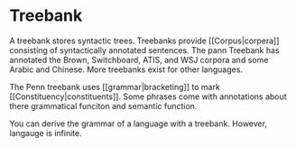 # Treebank 

A treebank stores syntactic trees. Treebanks provide [[Corpus|corpera]] consisting of syntactically annotated sentences. The pann Treebank has annotated the Brown, Switchboard, ATIS, and WSJ corpora and some Arabic and Chinese. More treebanks exist for other languages. 

The Penn treebank uses [[grammar|bracketing]] to mark [[Constituency|constituents]]. Some phrases come with annotations about there grammatical funciton and semantic function. 

You can derive the grammar of a language with a treebank. However, langauge is infinite. 